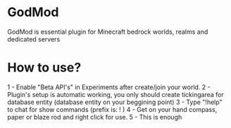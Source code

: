 # GodMod
GodMod is essential plugin for Minecraft bedrock worlds, realms and dedicated servers 

# How to use?
1 - Enable "Beta API's" in Experiments after create/join your world. 
2 - Plugin's setup is automatic working, you only should create tickingarea for database entity (database entity on your beggining point)
3 - Type "!help" to chat for show commands (prefix is: ! )
4 - Get on your hand compass, paper or blaze rod and right click for use.
5 - This is enough

